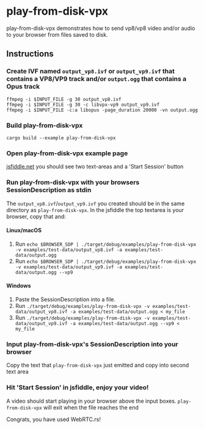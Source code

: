 # play-from-disk-vpx
play-from-disk-vpx demonstrates how to send vp8/vp8 video and/or audio to your browser from files saved to disk.

## Instructions
### Create IVF named `output_vp8.ivf` or `output_vp9.ivf` that contains a VP8/VP9 track and/or `output.ogg` that contains a Opus track
```
ffmpeg -i $INPUT_FILE -g 30 output_vp8.ivf
ffmpeg -i $INPUT_FILE -g 30 -c libvpx-vp9 output_vp9.ivf
ffmpeg -i $INPUT_FILE -c:a libopus -page_duration 20000 -vn output.ogg
```

### Build play-from-disk-vpx
```
cargo build --example play-from-disk-vpx
```

### Open play-from-disk-vpx example page
[jsfiddle.net](https://jsfiddle.net/9s10amwL/) you should see two text-areas and a 'Start Session' button

### Run play-from-disk-vpx with your browsers SessionDescription as stdin
The `output_vp8.ivf`/`output_vp9.ivf` you created should be in the same directory as `play-from-disk-vpx`. In the jsfiddle the top textarea is your browser, copy that and:

#### Linux/macOS
1. Run `echo $BROWSER_SDP | ./target/debug/examples/play-from-disk-vpx -v examples/test-data/output_vp8.ivf -a examples/test-data/output.ogg`
2. Run `echo $BROWSER_SDP | ./target/debug/examples/play-from-disk-vpx -v examples/test-data/output_vp9.ivf -a examples/test-data/output.ogg --vp9` 
#### Windows
1. Paste the SessionDescription into a file.
2. Run `./target/debug/examples/play-from-disk-vpx -v examples/test-data/output_vp8.ivf -a examples/test-data/output.ogg < my_file`
3. Run `./target/debug/examples/play-from-disk-vpx -v examples/test-data/output_vp9.ivf -a examples/test-data/output.ogg --vp9 < my_file`

### Input play-from-disk-vpx's SessionDescription into your browser
Copy the text that `play-from-disk-vpx` just emitted and copy into second text area

### Hit 'Start Session' in jsfiddle, enjoy your video!
A video should start playing in your browser above the input boxes. `play-from-disk-vpx` will exit when the file reaches the end

Congrats, you have used WebRTC.rs!
